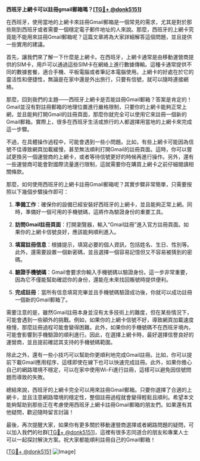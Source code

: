 **西班牙上網卡可以註冊gmail郵箱嗎？[[TG💪+ @donk5151](https://t.me/s/donk5151)]**

在西班牙，使用當地的上網卡來註冊Gmail郵箱是一個常見的需求，尤其是對於那些剛到西班牙或者需要一個穩定電子郵件地址的人來說。那麼，西班牙的上網卡究竟能不能用來註冊Gmail郵箱呢？這篇文章將為大家詳細解答這個問題，並且提供一些實用的建議。

首先，讓我們來了解一下什麼是上網卡。在西班牙，上網卡通常是由移動運營商提供的SIM卡，用戶可以通過這些SIM卡在網絡上進行數據傳輸。這種卡通常提供不同的數據套餐，適合手機、平板電腦或者筆記本電腦使用。上網卡的好處在於它的靈活性和便捷性，無論是在家中還是外出旅行，只要有信號，就可以隨時連接網絡。

那麼，回到我們的主題——西班牙上網卡是否能註冊Gmail郵箱？答案是肯定的！Gmail並沒有對註冊郵箱的地理位置進行嚴格限制，只要你的上網卡能夠正常上網，並且能夠打開Gmail的註冊頁面，那麼你就完全可以使用它來註冊一個新的Gmail郵箱。實際上，很多在西班牙生活或旅行的人都選擇用當地的上網卡來完成這一步驟。

不過，在具體操作過程中，可能會遇到一些小問題。比如，有些上網卡可能因為信號不佳導致網頁加載緩慢，甚至無法順利打開Gmail的註冊頁面。這時，你可以嘗試更換另一個運營商的上網卡，或者等待信號更好的時候再進行操作。另外，還有一些運營商可能會對國際流量進行限制，這就需要你在購買上網卡之前仔細閱讀相關條款。

那麼，如何使用西班牙的上網卡註冊Gmail郵箱呢？其實步驟非常簡單，只需要按照以下幾個步驟操作即可：

1. **準備工作**：確保你的設備已經安裝好西班牙的上網卡，並且能夠正常上網。同時，準備好一個可用的手機號碼，這將作為驗證身份的重要工具。

2. **訪問Gmail註冊頁面**：打開瀏覽器，輸入“Gmail註冊”進入官方註冊頁面。如果你的上網卡信號良好，應該能夠順利進入。

3. **填寫註冊信息**：根據提示，填寫必要的個人資訊，包括姓名、生日、性別等。此外，還需要設置一個新密碼，並且選擇一個容易記憶但又不容易被猜到的密碼。

4. **驗證手機號碼**：Gmail會要求你輸入手機號碼以驗證身份。這一步非常重要，因為它不僅能幫助確認你的身份，還能在未來找回賬號時提供便利。

5. **完成註冊**：當所有信息填寫完畢並且手機號碼驗證成功後，你就可以成功註冊一個新的Gmail郵箱了。

需要注意的是，雖然Gmail註冊本身並沒有太多技術上的難度，但在某些情況下，可能會遇到一些額外的挑戰。例如，如果你的上網卡信號不好，導致網頁加載速度極慢，那麼註冊過程可能會變得困難。此外，如果你的手機號碼不在西班牙境內，可能會影響到手機驗證的順利進行。因此，在選擇上網卡時，最好選擇信譽良好的運營商，並且提前確認其支持的手機號碼範圍。

除此之外，還有一些小技巧可以幫助你更順利地完成Gmail註冊。比如，你可以提前下載Gmail應用程序，這樣即使在線下也可以快速完成註冊。此外，如果你擔心自己的網路環境不穩定，可以在家中使用Wi-Fi進行註冊，這樣可以避免因信號問題而導致的失敗。

總結來說，西班牙的上網卡完全可以用來註冊Gmail郵箱。只要你選擇了合適的上網卡，並且注意網路環境的穩定性，整個註冊過程就會變得輕鬆且順利。希望本文能夠幫助到那些正在考慮使用西班牙上網卡註冊Gmail郵箱的朋友們。如果還有其他疑問，歡迎隨時留言討論！

最後，再次提醒大家，如果你有更多關於移動運營商選擇或者網路問題的疑問，可以加入我們的社群[[TG💪+ @donk5151](https://t.me/s/donk5151)]，這裡有很多志同道合的朋友和專業人士可以一起探討解決方案。祝大家都能順利註冊自己的Gmail郵箱！

[[TG💪+ @donk5151](https://t.me/s/donk5151) ![Image](https://i.postimg.cc/rwNCRYN7/Snipaste-2025-04-30-17-27-05.png)]